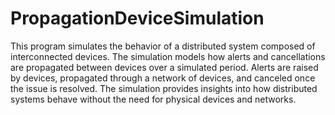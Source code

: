 # PropagationDeviceSimulation

This program simulates the behavior of a distributed system composed of interconnected devices.
The simulation models how alerts and cancellations are propagated between devices over a simulated
period. Alerts are raised by devices, propagated through a network of devices, and canceled once the
issue is resolved. The simulation provides insights into how distributed systems behave without the
need for physical devices and networks.
